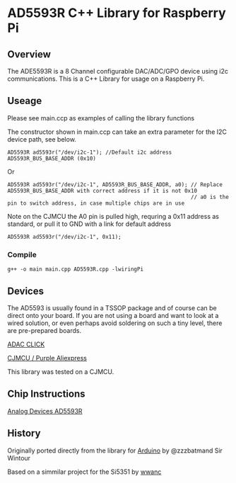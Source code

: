 # AD5593R C++ Library for Raspberry Pi

## Overview
The ADE5593R is a 8 Channel configurable DAC/ADC/GPO device using i2c communications.
This is a C++ Library for usage on a Raspberry Pi. 

## Useage
Please see main.ccp as examples of calling the library functions

The constructor shown in main.ccp can take an extra parameter for the I2C device path, see below.
```
AD5593R ad5593r("/dev/i2c-1"); //Default i2c address AD5593R_BUS_BASE_ADDR (0x10)
```
Or
```
AD5593R ad5593r("/dev/i2c-1", AD5593R_BUS_BASE_ADDR, a0); // Replace AD5593R_BUS_BASE_ADDR with correct address if it is not 0x10
                                                          // a0 is the pin to switch address, in case multiple chips are in use
```

Note on the CJMCU the A0 pin is pulled high, requring a 0x11 address as standard, or pull it to GND with a link for default address
```
AD5593R ad5593r("/dev/i2c-1", 0x11);
```
### Compile
```
g++ -o main main.cpp AD5593R.cpp -lwiringPi
```
## Devices
The AD5593 is usually found in a TSSOP package and of course can be direct onto your board. If you are not using a board and want to look at a wired solution, or even perhaps avoid soldering on such a tiny level, there are pre-prepared boards.

[ADAC CLICK](https://www.mikroe.com/adac-click-click)

[CJMCU / Purple Aliexpress](https://www.aliexpress.com/w/wholesale-ad5593.html?spm=a2g0o.productlist.search.0)

This library was tested on a CJMCU.

## Chip Instructions
[Analog Devices AD5593R](https://www.analog.com/media/en/technical-documentation/data-sheets/ad5593r.pdf)

## History
Originally ported directly from the library for [Arduino](https://github.com/LukasJanavicius/AD5593R-Arduino-ESP32-Library) by @zzzbatmand Sir Wintour

Based on a simmilar project for the Si5351 by [wwanc](https://github.com/wwanc/Si5351Pi_cpp)  



